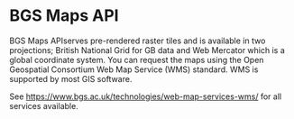 # BGS Maps API

BGS Maps APIserves pre-rendered raster tiles and is available in two projections; British National Grid for GB data and Web Mercator which is a global coordinate system. You can request the maps using the Open Geospatial Consortium Web Map Service (WMS) standard. WMS is supported by most GIS software.

See https://www.bgs.ac.uk/technologies/web-map-services-wms/ for all services available.
